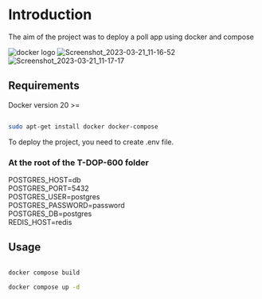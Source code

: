 # Introduction

The aim of the project was to deploy a poll app using docker and compose

![docker logo](https://d1.awsstatic.com/acs/characters/Logos/Docker-Logo_Horizontel_279x131.b8a5c41e56b77706656d61080f6a0217a3ba356d.png)
![Screenshot_2023-03-21_11-16-52](https://user-images.githubusercontent.com/39527261/226577173-6d0d765e-31b8-4f8f-b707-b01483c5fc09.png)
![Screenshot_2023-03-21_11-17-17](https://user-images.githubusercontent.com/39527261/226577184-e3655aa1-ba06-48b7-87e1-e0fe9f3f43a2.png)

## Requirements

Docker version 20 >=

```bash

sudo apt-get install docker docker-compose

```

To deploy the project, you need to create .env file.

### At the root of the T-DOP-600 folder

POSTGRES_HOST=db
</br>
POSTGRES_PORT=5432
</br>
POSTGRES_USER=postgres
</br>
POSTGRES_PASSWORD=password
</br>
POSTGRES_DB=postgres
</br>
REDIS_HOST=redis



## Usage

```bash

docker compose build

docker compose up -d

```

